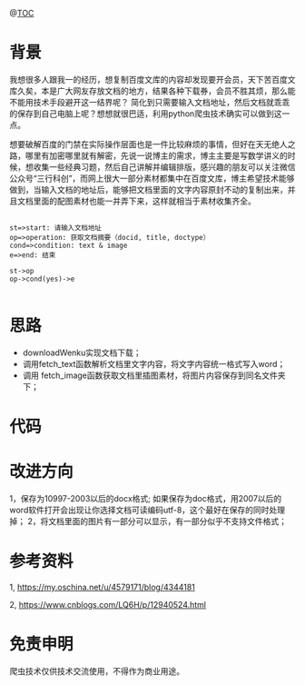 @[TOC](python下载百度文库文档)

# 背景
我想很多人跟我一的经历，想复制百度文库的内容却发现要开会员，天下苦百度文库久矣，本是广大网友存放文档的地方，结果各种下载券，会员不胜其烦，那么能不能用技术手段避开这一结界呢？ 简化到只需要输入文档地址，然后文档就乖乖的保存到自己电脑上呢？想想就很巴适，利用python爬虫技术确实可以做到这一点。

想要破解百度的门禁在实际操作层面也是一件比较麻烦的事情，但好在天无绝人之路，哪里有加密哪里就有解密，先说一说博主的需求，博主主要是写数学讲义的时候，想收集一些经典习题，然后自己讲解并编辑排版，感兴趣的朋友可以关注微信公众号“三行科创”，而网上很大一部分素材都集中在百度文库，博主希望技术能够做到，当输入文档的地址后，能够把文档里面的文字内容原封不动的复制出来，并且文档里面的配图素材也能一并弄下来，这样就相当于素材收集齐全。

```flow

st=>start: 请输入文档地址
op=>operation: 获取文档摘要（docid, title, doctype）
cond=>condition: text & image
e=>end: 结束

st->op
op->cond(yes)->e
    
```

# 思路
 - downloadWenku实现文档下载；
 - 调用fetch_text函数解析文档里文字内容，将文字内容统一格式写入word；
 - 调用 fetch_image函数获取文档里插图素材，将图片内容保存到同名文件夹下；
 
 
# 代码


# 改进方向
1，保存为10997-2003以后的docx格式;
   如果保存为doc格式，用2007以后的word软件打开会出现让你选择文档可读编码utf-8，这个最好在保存的同时处理掉；
2，将文档里面的图片有一部分可以显示，有一部分似乎不支持文件格式；

# 参考资料
1, https://my.oschina.net/u/4579171/blog/4344181

2, https://www.cnblogs.com/LQ6H/p/12940524.html

# 免责申明

爬虫技术仅供技术交流使用，不得作为商业用途。